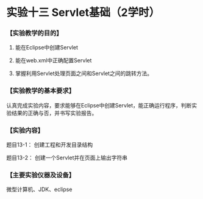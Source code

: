 #  实验十三 Servlet基础（2学时）

### 【实验教学的目的】

1. 能在Eclipse中创建Servlet

2. 能在web.xml中正确配置Servlet

3. 掌握利用Servlet处理页面之间和Servlet之间的跳转方法。

### 【实验教学的基本要求】

认真完成实验内容，要求能够在Eclipse中创建Servlet，能正确运行程序，判断实验结果的正确与否，并书写实验报告。

### 【实验内容】

题目13-1：
创建工程和开发目录结构

题目13-2：
创建一个Servlet并在页面上输出字符串

### 【主要实验仪器及设备】

微型计算机、JDK、eclipse

 